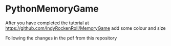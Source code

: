 # PythonMemoryGame

After you have completed the tutorial at https://github.com/IndyRockenRoll/MemoryGame add some colour and size

Following the changes in the pdf from this repository
